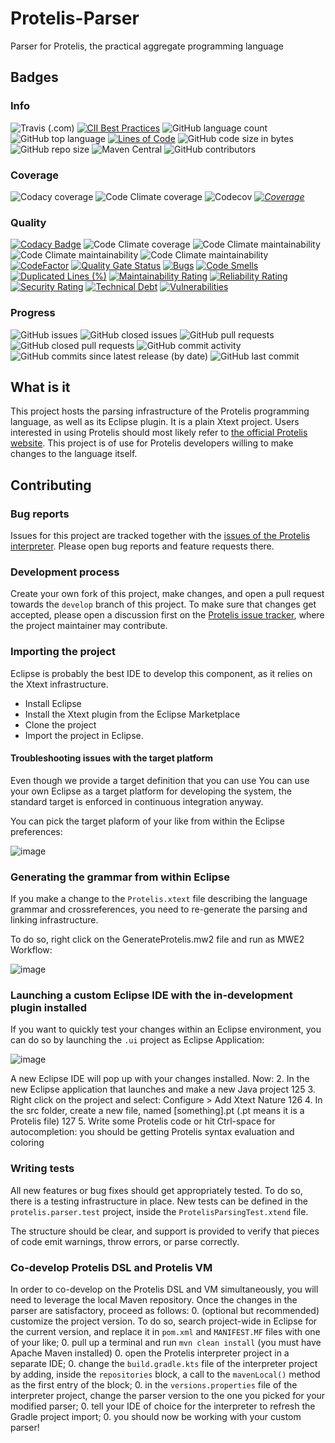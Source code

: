 # Protelis-Parser
Parser for Protelis, the practical aggregate programming language

## Badges

### Info
![Travis (.com)](https://img.shields.io/travis/com/Protelis/Protelis-parser)
[![CII Best Practices](https://bestpractices.coreinfrastructure.org/projects/3810/badge)](https://bestpractices.coreinfrastructure.org/projects/3810)
![GitHub language count](https://img.shields.io/github/languages/count/Protelis/Protelis-parser)
![GitHub top language](https://img.shields.io/github/languages/top/Protelis/Protelis-parser)
[![Lines of Code](https://sonarcloud.io/api/project_badges/measure?project=Protelis_Protelis-Parser&metric=ncloc)](https://sonarcloud.io/dashboard?id=Protelis_Protelis-Parser)
![GitHub code size in bytes](https://img.shields.io/github/languages/code-size/Protelis/Protelis-parser)
![GitHub repo size](https://img.shields.io/github/repo-size/Protelis/Protelis-parser)
![Maven Central](https://img.shields.io/maven-central/v/org.protelis/protelis.parser)
![GitHub contributors](https://img.shields.io/github/contributors/Protelis/Protelis-parser)

### Coverage
![Codacy coverage](https://img.shields.io/codacy/coverage/b27fc7ed29a944e1a17b148e58435d86)
![Code Climate coverage](https://img.shields.io/codeclimate/coverage/Protelis/Protelis-parser)
![Codecov](https://img.shields.io/codecov/c/github/Protelis/Protelis-parser)
*[![Coverage](https://sonarcloud.io/api/project_badges/measure?project=Protelis_Protelis-Parser&metric=coverage)](https://sonarcloud.io/dashboard?id=Protelis_Protelis-Parser)*

### Quality
[![Codacy Badge](https://api.codacy.com/project/badge/Grade/b27fc7ed29a944e1a17b148e58435d86)](https://www.codacy.com/manual/danilo-pianini/Protelis-Parser?utm_source=github.com&amp;utm_medium=referral&amp;utm_content=Protelis/Protelis-Parser&amp;utm_campaign=Badge_Grade)
![Code Climate coverage](https://img.shields.io/codeclimate/coverage/Protelis/Protelis-parser)
![Code Climate maintainability](https://img.shields.io/codeclimate/maintainability-percentage/Protelis/Protelis-parser)
![Code Climate maintainability](https://img.shields.io/codeclimate/issues/Protelis/Protelis-parser)
![Code Climate maintainability](https://img.shields.io/codeclimate/tech-debt/Protelis/Protelis-parser)
[![CodeFactor](https://www.codefactor.io/repository/github/Protelis/Protelis-parser/badge)](https://www.codefactor.io/repository/github/Protelis/Protelis-parser)
[![Quality Gate Status](https://sonarcloud.io/api/project_badges/measure?project=Protelis_Protelis-Parser&metric=alert_status)](https://sonarcloud.io/dashboard?id=Protelis_Protelis-Parser)
[![Bugs](https://sonarcloud.io/api/project_badges/measure?project=Protelis_Protelis-Parser&metric=bugs)](https://sonarcloud.io/dashboard?id=Protelis_Protelis-Parser)
[![Code Smells](https://sonarcloud.io/api/project_badges/measure?project=Protelis_Protelis-Parser&metric=code_smells)](https://sonarcloud.io/dashboard?id=Protelis_Protelis-Parser)
[![Duplicated Lines (%)](https://sonarcloud.io/api/project_badges/measure?project=Protelis_Protelis-Parser&metric=duplicated_lines_density)](https://sonarcloud.io/dashboard?id=Protelis_Protelis-Parser)
[![Maintainability Rating](https://sonarcloud.io/api/project_badges/measure?project=Protelis_Protelis-Parser&metric=sqale_rating)](https://sonarcloud.io/dashboard?id=Protelis_Protelis-Parser)
[![Reliability Rating](https://sonarcloud.io/api/project_badges/measure?project=Protelis_Protelis-Parser&metric=reliability_rating)](https://sonarcloud.io/dashboard?id=Protelis_Protelis-Parser)
[![Security Rating](https://sonarcloud.io/api/project_badges/measure?project=Protelis_Protelis-Parser&metric=security_rating)](https://sonarcloud.io/dashboard?id=Protelis_Protelis-Parser)
[![Technical Debt](https://sonarcloud.io/api/project_badges/measure?project=Protelis_Protelis-Parser&metric=sqale_index)](https://sonarcloud.io/dashboard?id=Protelis_Protelis-Parser)
[![Vulnerabilities](https://sonarcloud.io/api/project_badges/measure?project=Protelis_Protelis-Parser&metric=vulnerabilities)](https://sonarcloud.io/dashboard?id=Protelis_Protelis-Parser)

### Progress
![GitHub issues](https://img.shields.io/github/issues/Protelis/Protelis)
![GitHub closed issues](https://img.shields.io/github/issues-closed/Protelis/Protelis)
![GitHub pull requests](https://img.shields.io/github/issues-pr/Protelis/Protelis)
![GitHub closed pull requests](https://img.shields.io/github/issues-pr-closed/Protelis/Protelis)
![GitHub commit activity](https://img.shields.io/github/commit-activity/y/Protelis/Protelis-parser)
![GitHub commits since latest release (by date)](https://img.shields.io/github/commits-since/Protelis/Protelis-parser/latest/develop)
![GitHub last commit](https://img.shields.io/github/last-commit/Protelis/Protelis-parser)

## What is it

This project hosts the parsing infrastructure of the Protelis programming language, as well as its Eclipse plugin.
It is a plain Xtext project.
Users interested in using Protelis should most likely refer to [the official Protelis website](www.protelis.org).
This project is of use for Protelis developers willing to make changes to the language itself.

## Contributing

### Bug reports

Issues for this project are tracked together with the [issues of the Protelis interpreter](https://github.com/Protelis/Protelis/issues).
Please open bug reports and feature requests there.

### Development process

Create your own fork of this project,
make changes, and open a pull request towards the `develop` branch of this project.
To make sure that changes get accepted,
please open a discussion first on the [Protelis issue tracker](https://github.com/Protelis/Protelis/issues),
where the project maintainer may contribute.

### Importing the project

Eclipse is probably the best IDE to develop this component,
as it relies on the Xtext infrastructure.

* Install Eclipse
* Install the Xtext plugin from the Eclipse Marketplace
* Clone the project
* Import the project in Eclipse.

#### Troubleshooting issues with the target platform

Even though we provide a target definition that you can use You can use your own Eclipse as a target platform for developing the system,
the standard target is enforced in continuous integration anyway.

You can pick the target plaform of your like from within the Eclipse preferences:

![image](https://user-images.githubusercontent.com/1991673/77746024-9803c300-701c-11ea-9e1b-bdfa45908677.png)

### Generating the grammar from within Eclipse

If you make a change to the `Protelis.xtext` file describing the language grammar and crossreferences,
you need to re-generate the parsing and linking infrastructure.

To do so, right click on the GenerateProtelis.mw2 file and run as MWE2 Workflow:

![image](https://user-images.githubusercontent.com/1991673/77746344-152f3800-701d-11ea-81cf-461ea0c96fe2.png)

### Launching a custom Eclipse IDE with the in-development plugin installed

If you want to quickly test your changes within an Eclipse environment,
you can do so by launching the `.ui` project as Eclipse Application:

![image](https://user-images.githubusercontent.com/1991673/77746542-5a536a00-701d-11ea-9b13-746c0530adc1.png)

A new Eclipse IDE will pop up with your changes installed. Now:
2. In the new Eclipse application that launches and make a new Java project
125
3. Right click on the project and select: Configure > Add Xtext Nature
126
4. In the src folder, create a new file, named [something].pt (.pt means it is a Protelis file)
127
5. Write some Protelis code or hit Ctrl-space for autocompletion: you should be getting Protelis syntax evaluation and coloring

### Writing tests

All new features or bug fixes should get appropriately tested.
To do so, there is a testing infrastructure in place.
New tests can be defined in the `protelis.parser.test` project,
inside the `ProtelisParsingTest.xtend` file.

The structure should be clear, and support is provided to verify that pieces of code emit warnings, throw errors, or parse correctly.

### Co-develop Protelis DSL and Protelis VM

In order to co-develop on the Protelis DSL and VM simultaneously, you will need to leverage the local Maven repository.
Once the changes in the parser are satisfactory, proceed as follows:
0. (optional but recommended) customize the project version. To do so, search project-wide in Eclipse for the current version, and replace it in `pom.xml` and `MANIFEST.MF` files with one of your like;
0. pull up a terminal and run `mvn clean install` (you must have Apache Maven installed)
0. open the Protelis interpreter project in a separate IDE;
0. change the `build.gradle.kts` file of the interpreter project by adding, inside the `repositories` block, a call to the `mavenLocal()` method as the first entry of the block;
0. in the `versions.properties` file of the interpreter project, change the parser version to the one you picked for your modified parser;
0. tell your IDE of choice for the interpreter to refresh the Gradle project import;
0. you should now be working with your custom parser!

